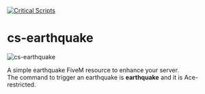 [![Critical Scripts](https://files.criticalscripts.shop/brand-assets/logo.png)](https://criticalscripts.shop)

# cs-earthquake

![cs-earthquake](https://i.imgur.com/7Qhu8Kw.gif "cs-earthquake")

A simple earthquake FiveM resource to enhance your server.\
The command to trigger an earthquake is **earthquake** and it is Ace-restricted.
